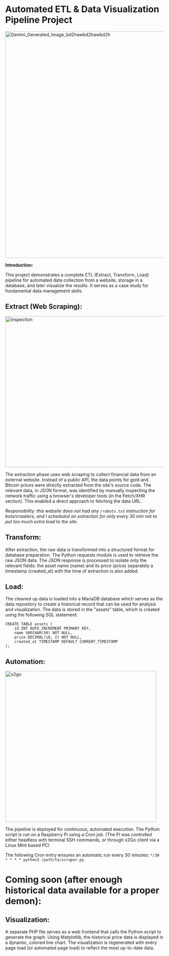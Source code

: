 # Automated ETL & Data Visualization Pipeline Project #
  <img width="1000" height="720" alt="Gemini_Generated_Image_bd2hawbd2hawbd2h" src="https://github.com/user-attachments/assets/2d7a8135-871b-4579-8a07-3e2569f122b8" />

**Introduction:**

This project demonstrates a complete ETL (Extract, Transform, Load) pipeline for automated data collection from a website, storage in a database, and later visualize the results. It serves as a case study for fundamental data management skills.

## Extract (Web Scraping):

<img width="1024" height="480" alt="inspection" src="https://github.com/user-attachments/assets/8c347676-ae3a-4fb6-8433-ef9711d30abd" />

The extraction phase uses web scraping to collect financial data from an external website. Instead of a public API, the data points for gold and Bitcoin prices were directly extracted from the site's source code. 
The relevant data, in JSON format, was identified by manually inspecting the network traffic using a browser's developer tools (in the Fetch/XHR section). This enabled a direct approach to fetching the data URL.

*Responsibility: this website does not had any `/robots.txt` instruction for bots/crawlers, and I scheduled an extraction for only every 30 min not to put too much extra load to the site.* 


## Transform:

After extraction, the raw data is transformed into a structured format for database preparation. The Python requests module is used to retrieve the raw JSON data.
The JSON response is processed to isolate only the relevant fields: the asset name (name) and its price (price) separately a timestamp (created_at) with the time of extraction is also added.

## Load:

The cleaned up data is loaded into a MariaDB database which serves as the data repository to create a historical record that can be used for analysis and visualization. 
The data is stored in the "assets" table, which is created using the following SQL statement:

    CREATE TABLE assets (
        id INT AUTO_INCREMENT PRIMARY KEY,
        name VARCHAR(50) NOT NULL,
        price DECIMAL(10, 2) NOT NULL,
        created_at TIMESTAMP DEFAULT CURRENT_TIMESTAMP
    );

## Automation:

<img width="480" height="480" alt="x2go" src="https://github.com/user-attachments/assets/2a90c8a2-7f18-476e-8dfe-b24c696ffc68" />

The pipeline is deployed for continuous, automated execution. The Python script is run on a Raspberry Pi using a Cron job. (The Pi was controlled either headless with terminal SSH commands, or through x2Go client via a Linux Mint based PC) 

The following Cron entry ensures an automatic run every 30 minutes:
`*/30 * * * * python3 /path/to/scraper.py`


# Coming soon (after enough historical data available for a proper demon): #
## Visualization:

A separate PHP file serves as a web frontend that calls the Python script to generate the graph. Using Matplotlib, the historical price data is displayed in a dynamic, colored line chart. The visualization is regenerated with every page load (or automated page load) to reflect the most up-to-date data.

